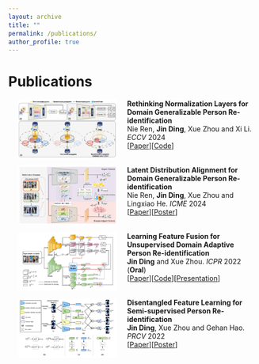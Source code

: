 ```yaml
---
layout: archive
title: ""
permalink: /publications/
author_profile: true
---
```


# Publications

<p>
<img src="https://github.com/DJEddyking/djeddyking.github.io/blob/master/images/ECCV.png?raw=true" alt="Figure" style="width: 200px; height: 120px;" hspace="20" align="left"/>
<b>Rethinking Normalization Layers for Domain Generalizable Person Re-identification</b><br>Nie Ren, <b>Jin Ding</b>, Xue Zhou and Xi Li. <i>ECCV</i> 2024<br>
[<a href="https://djeddyking.github.io/files/ECCV.pdf">Paper</a>][<a href="https://github.com/3699nr/ReNorm.">Code</a>]
<br clear="left">
</p>


<p>
<img src="https://github.com/DJEddyking/djeddyking.github.io/blob/master/images/ICME.png?raw=true" alt="Figure" style="width: 200px; height: 120px;" hspace="20" align="left"/>
<b>Latent Distribution Alignment for Domain Generalizable Person Re-identification</b><br>Nie Ren, <b>Jin Ding</b>, Xue Zhou and Lingxiao He. <i>ICME</i> 2024<br>
[<a href="https://djeddyking.github.io/files/ICME.pdf">Paper</a>][<a href="https://djeddyking.github.io/files/ICME_poster.pdf">Poster</a>]
<br clear="left">
</p>


<p>
<img src="https://github.com/DJEddyking/djeddyking.github.io/blob/master/images/ICPR.png?raw=true" alt="Figure" style="width: 200px; height: 120px;" hspace="20" align="left"/>
<b>Learning Feature Fusion for Unsupervised Domain Adaptive Person Re-identification</b><br><b>Jin Ding</b> and Xue Zhou. <i>ICPR</i> 2022 (<b>Oral</b>)<br> 
[<a href="https://ieeexplore.ieee.org/document/9956264">Paper</a>][<a href="https://github.com/DJEddyking/LF2">Code</a>][<a href="https://djeddyking.github.io/files/ICPR_oral.pdf">Presentation</a>]
<br clear="left">
</p>


<p>
<img src="https://github.com/DJEddyking/djeddyking.github.io/blob/master/images/PRCV.png?raw=true" alt="Figure" style="width: 200px; height: 120px;" hspace="20" align="left"/>
<b>Disentangled Feature Learning for Semi-supervised Person Re-identification</b><br><b>Jin Ding</b>, Xue Zhou and Gehan Hao. <i>PRCV</i> 2022<br>
[<a href="https://link.springer.com/chapter/10.1007/978-3-031-18916-6_37">Paper</a>][<a href="https://djeddyking.github.io/files/345.jpg">Poster</a>]
<br clear="left">
</p>
